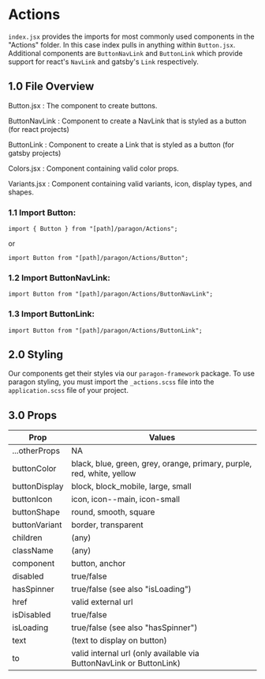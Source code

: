 # Actions

`index.jsx` provides the imports for most commonly used components in the "Actions" folder. In this case index pulls in anything within `Button.jsx`. Additional components are `ButtonNavLink` and `ButtonLink` which provide support for react's `NavLink` and gatsby's `Link` respectively.

## 1.0 File Overview
Button.jsx     : The component to create buttons.

ButtonNavLink  : Component to create a NavLink that is styled as a button (for react projects)

ButtonLink     : Component to create a Link that is styled as a button (for gatsby projects)

Colors.jsx     : Component containing valid color props.

Variants.jsx   : Component containing valid variants, icon, display types, and shapes.

### 1.1 Import Button:

`import { Button } from "[path]/paragon/Actions";`

or

`import Button from "[path]/paragon/Actions/Button";`

### 1.2 Import ButtonNavLink:

`import Button from "[path]/paragon/Actions/ButtonNavLink";`

### 1.3 Import ButtonLink:

`import Button from "[path]/paragon/Actions/ButtonLink";`

## 2.0 Styling

Our components get their styles via our `paragon-framework` package. To use paragon styling, you must import the `_actions.scss` file into the `application.scss` file of your project.

## 3.0 Props

| Prop          | Values                                                                |
|---------------|-----------------------------------------------------------------------|
| ...otherProps | NA                                                                    |
| buttonColor   | black, blue, green, grey, orange, primary, purple, red, white, yellow |
| buttonDisplay | block, block_mobile, large, small                                     |
| buttonIcon    | icon, icon--main, icon-small                                          |
| buttonShape   | round, smooth, square                                                 |
| buttonVariant | border, transparent                                                   |
| children      | (any)                                                                 |
| className     | (any)                                                                 |
| component     | button, anchor                                                        |
| disabled      | true/false                                                            |
| hasSpinner    | true/false (see also "isLoading")                                     |
| href          | valid external url                                                    |
| isDisabled    | true/false                                                            |
| isLoading     | true/false (see also "hasSpinner")                                    |
| text          | (text to display on button)                                           |
| to            | valid internal url (only available via ButtonNavLink or ButtonLink)   |
